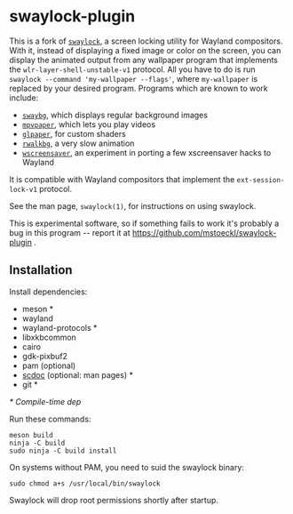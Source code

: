 # swaylock-plugin

This is a fork of [`swaylock`](https://github.com/swaywm/waylock), a screen
locking utility for Wayland compositors. With it, instead of displaying a fixed image or color on the screen, you can display the animated output from any wallpaper program that implements the `wlr-layer-shell-unstable-v1` protocol. All you have to do is run `swaylock --command 'my-wallpaper --flags'`, where `my-wallpaper`
is replaced by your desired program. Programs which are known to work include:

* [`swaybg`](https://github.com/swaywm/swaybg), which displays regular background images
* [`mpvpaper`](https://github.com/GhostNaN/mpvpaper), which lets you play videos
* [`glpaper`](https://hg.sr.ht/~scoopta/glpaper), for custom shaders
* [`rwalkbg`](https://git.sr.ht/~mstoeckl/rwalkbg), a very slow animation
* [`wscreensaver`](https://git.sr.ht/~mstoeckl/wscreensaver), an experiment in porting a few xscreensaver hacks to Wayland

It is compatible with Wayland compositors that implement the `ext-session-lock-v1`
protocol.

See the man page, `swaylock(1)`, for instructions on using swaylock.

This is experimental software, so if something fails to work it's probably a bug
in this program -- report it at https://github.com/mstoeckl/swaylock-plugin .

## Installation

Install dependencies:

* meson \*
* wayland
* wayland-protocols \*
* libxkbcommon
* cairo
* gdk-pixbuf2
* pam (optional)
* [scdoc](https://git.sr.ht/~sircmpwn/scdoc) (optional: man pages) \*
* git \*

_\* Compile-time dep_  

Run these commands:

    meson build
    ninja -C build
    sudo ninja -C build install

On systems without PAM, you need to suid the swaylock binary:

    sudo chmod a+s /usr/local/bin/swaylock

Swaylock will drop root permissions shortly after startup.
